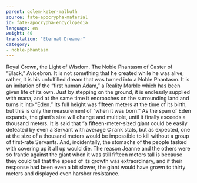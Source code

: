 ```yaml
---
parent: golem-keter-malkuth
source: fate-apocrypha-material
id: fate-apocrypha-encyclopedia
language: en
weight: 40
translation: "Eternal Dreamer"
category:
- noble-phantasm
---
```


Royal Crown, the Light of Wisdom. The Noble Phantasm of Caster of “Black,” Avicebron. It is not something that he created while he was alive; rather, it is his unfulfilled dream that was turned into a Noble Phantasm. It is an imitation of the “first human Adam,” a Reality Marble which has been given life of its own.
Just by stepping on the ground, it is endlessly supplied with mana, and at the same time it encroaches on the surrounding land and turns it into “Eden.”
Its full height was fifteen meters at the time of its birth, but this is only the measurement of “when it was born.” As the span of Eden expands, the giant’s size will change and multiple, until it finally exceeds a thousand meters. It is said that “a fifteen-meter-sized giant could be easily defeated by even a Servant with average C rank stats, but as expected, one at the size of a thousand meters would be impossible to kill without a group of first-rate Servants. And, incidentally, the stomachs of the people tasked with covering up it all up would die.
The reason Jeanne and the others were so frantic against the giant when it was still fifteen meters tall is because they could tell that the speed of its growth was extraordinary, and if their response had been even a bit slower, the giant would have grown to thirty meters and displayed even harsher resistance.
